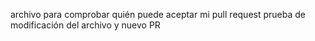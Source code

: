 archivo para comprobar quién puede aceptar mi pull request
prueba de modificación del archivo y nuevo PR
